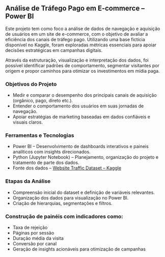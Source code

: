 ## Análise de Tráfego Pago em E-commerce – Power BI
Este projeto tem como foco a análise de dados de navegação e aquisição de usuários em um site de e-commerce, com o objetivo de avaliar a eficiência dos canais de tráfego pago. Utilizando uma base fictícia disponível no Kaggle, foram exploradas métricas essenciais para apoiar decisões estratégicas em campanhas digitais.

Através da estruturação, visualização e interpretação dos dados, foi possível identificar padrões de comportamento, segmentar visitantes por origem e propor caminhos para otimizar os investimentos em mídia paga.

### Objetivos do Projeto
- Medir e comparar o desempenho dos principais canais de aquisição (orgânico, pago, direto etc.).
- Entender o comportamento dos usuários em suas jornadas de navegação.
- Apoiar estratégias de marketing baseadas em dados confiáveis e visuais claros.

### Ferramentas e Tecnologias
- Power BI – Desenvolvimento de dashboards interativos e paineis analíticos com insights direcionados.
- Python (Jupyter Notebook) – Planejamento, organização do projeto e tratamento de parte dos dados.
- Fonte dos dados – [Website Traffic Dataset – Kaggle](https://www.kaggle.com/datasets/anthonytherrien/website-traffic)

### Etapas da Análise
- Compreensão inicial do dataset e definição de variáveis relevantes.
- Organização dos dados para visualização no Power BI.
- Criação de hierarquias, segmentações e filtros.

### Construção de painéis com indicadores como:
- Taxa de rejeição
- Páginas por sessão
- Duração média da visita
- Conversão por canal
- Geração de insights acionáveis para otimização de campanhas
